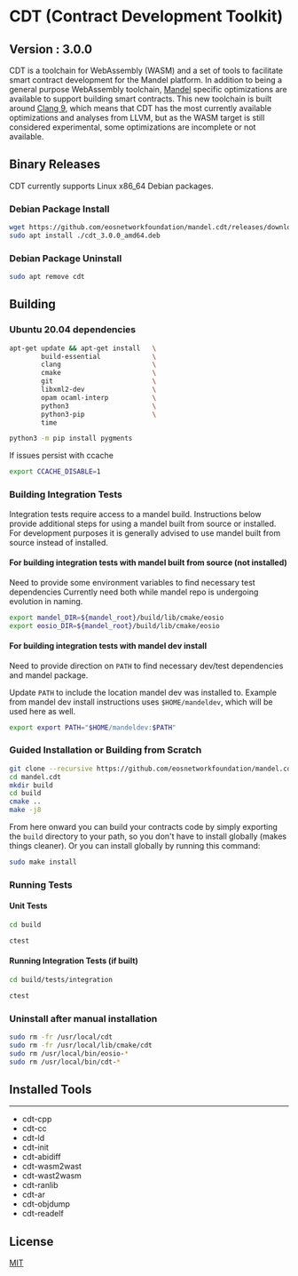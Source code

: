 # CDT (Contract Development Toolkit)
## Version : 3.0.0

CDT is a toolchain for WebAssembly (WASM) and a set of tools to facilitate smart contract development for the Mandel platform. In addition to being a general purpose WebAssembly toolchain, [Mandel](https://github.com/eosnetworkfoundation/mandel) specific optimizations are available to support building smart contracts.  This new toolchain is built around [Clang 9](https://github.com/eosnetworkfoundation/cdt-llvm), which means that CDT has the most currently available optimizations and analyses from LLVM, but as the WASM target is still considered experimental, some optimizations are incomplete or not available.

## Binary Releases
CDT currently supports Linux x86_64 Debian packages.
### Debian Package Install
```sh
wget https://github.com/eosnetworkfoundation/mandel.cdt/releases/download/v3.0.0/cdt_3.0.0_amd64.deb
sudo apt install ./cdt_3.0.0_amd64.deb
```

### Debian Package Uninstall
```sh
sudo apt remove cdt
```

## Building

### Ubuntu 20.04 dependencies
```sh
apt-get update && apt-get install   \
        build-essential             \
        clang                       \
        cmake                       \
        git                         \
        libxml2-dev                 \
        opam ocaml-interp           \
        python3                     \
        python3-pip                 \
        time
```
```sh
python3 -m pip install pygments
```

If issues persist with ccache
```sh
export CCACHE_DISABLE=1
```

### Building Integration Tests

Integration tests require access to a mandel build.  Instructions below provide additional steps for using a mandel built from source or installed.  For development purposes it is generally advised to use mandel built from source instead of installed.

#### For building integration tests with mandel built from source (not installed)

Need to provide some environment variables to find necessary test dependencies
Currently need both while mandel repo is undergoing evolution in naming.

```sh
export mandel_DIR=${mandel_root}/build/lib/cmake/eosio
export eosio_DIR=${mandel_root}/build/lib/cmake/eosio
```

#### For building integration tests with mandel dev install

Need to provide direction on `PATH` to find necessary dev/test dependencies and mandel package.

Update `PATH` to include the location mandel dev was installed to. Example from mandel dev install instructions uses `$HOME/mandeldev`, which will be used here as well.

```sh
export export PATH="$HOME/mandeldev:$PATH"
```

### Guided Installation or Building from Scratch
```sh
git clone --recursive https://github.com/eosnetworkfoundation/mandel.cdt
cd mandel.cdt
mkdir build
cd build
cmake ..
make -j8
```

From here onward you can build your contracts code by simply exporting the `build` directory to your path, so you don't have to install globally (makes things cleaner).
Or you can install globally by running this command:

```sh
sudo make install
```

### Running Tests

#### Unit Tests
```sh
cd build

ctest
```

#### Running Integration Tests (if built)
```sh
cd build/tests/integration

ctest
```

### Uninstall after manual installation

```sh
sudo rm -fr /usr/local/cdt
sudo rm -fr /usr/local/lib/cmake/cdt
sudo rm /usr/local/bin/eosio-*
sudo rm /usr/local/bin/cdt-*
```

## Installed Tools
---
* cdt-cpp
* cdt-cc
* cdt-ld
* cdt-init
* cdt-abidiff
* cdt-wasm2wast
* cdt-wast2wasm
* cdt-ranlib
* cdt-ar
* cdt-objdump
* cdt-readelf

## License

[MIT](./LICENSE)
